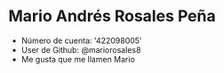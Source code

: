 # Mario Andrés Rosales Peña

- Número de cuenta: '422098005'
- User de Github: @mariorosales8
- Me gusta que me llamen Mario
